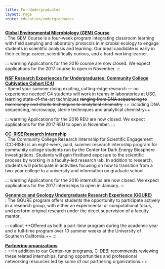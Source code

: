 ```yaml
---
title: For Undergraduates
layout: Page
route: education/undergraduates
---
```


**[Global Environmental Microbiology (GEM) Course](gem.md)**  
: The GEM Course is a four-week program integrating classroom learning with field sampling and laboratory protocols in microbial ecology to engage students in scientific analysis and learning. Our ideal candidate is early in their college career, scientifically curious, and a hard-working learner.

  ::: warning
  Applications for the 2016 course are now closed. We expect applications for the 2017 course to open in November.
  :::

**[NSF Research Experiences for Undergraduates: Community College Cultivation Cohort (C4)](c4.md)**  
: Spend your summer doing exciting, cutting-edge research — no experience needed! C4 students will work in teams in laboratories at USC, learning state-of-the-art techniques ~~ranging from DNA sequencing to microscopy and sterile techniques to analytical chemistry~~ ++ including DNA sequencing, microscopy, sterile techniques and analytical chemistry++.

  ::: warning
  Applications for the 2016 REU are now closed. We expect applications for the 2017 REU to open in November.
  :::

**[CC-RISE Research Internship](cc-rise.md)**  
: The Community College Research Internship for Scientific Engagement (CC-RISE) is an eight-week, paid, summer research internship program for community college students run by the Center for Dark Energy Biosphere Investigations. Students will gain firsthand exposure to the scientific process by working in a faculty-led research lab. In addition to research, students will participate in activities focusing on how to transition from a two-year college to a university and information on graduate school.

  ::: warning
  Applications for the 2016 internships are now closed. We expect applications for the 2017 internships to open in January.
  :::

**[Genomics and Geology Undergraduate Research Experience (GGURE)](ggure.md)**  
: The GGURE program offers students the opportunity to participate actively in a research group, with either an experimental or computational focus, and perform original research under the direct supervision of a faculty mentor.

  ::: callout
  ++Offered as both a part-time program during the academic year and a full-time program over 10 summer weeks at the University of Southern California.++
  :::

**[Partnering organizations](partners.md)**  
: ++In addition to our Center-run programs, C-DEBI recommends reviewing these related internships, funding opportunities and professional networking resources led by some of our partnering organizations.++
